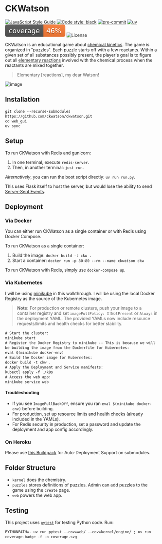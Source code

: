 CKWatson
========
[![JavaScript Style Guide](https://img.shields.io/badge/code_style-standard-brightgreen.svg)](https://standardjs.com)
[![Code style: black](https://img.shields.io/badge/code%20style-black-000000.svg)](https://github.com/psf/black)
[![pre-commit](https://img.shields.io/badge/pre--commit-enabled-brightgreen?logo=pre-commit&logoColor=white)](https://github.com/pre-commit/pre-commit)
[![uv](https://img.shields.io/endpoint?url=https://raw.githubusercontent.com/astral-sh/uv/main/assets/badge/v0.json)](https://github.com/astral-sh/uv)
![Coverage Status](coverage.svg)
![License](https://img.shields.io/github/license/ckwatson/web_gui)

CKWatson is an educational game about [chemical kinetics][ck]. The game is organized in "puzzles". Each puzzle starts off with a few reactants.
Within a given set of all substances possibly present, the player's goal is to figure out all [elementary reactions][er] involved with the chemical process when the reactants are mixed together.

> Elementary [reactions], my dear Watson!

<img width="1000" alt="image" src="https://github.com/user-attachments/assets/5e647c5c-0168-4cdb-8a29-01c8d81bc8db" />

[ck]: https://chem.libretexts.org/Bookshelves/General_Chemistry/Map%3A_Chemistry_-_The_Central_Science_(Brown_et_al.)/14%3A_Chemical_Kinetics
[er]: https://chem.libretexts.org/Bookshelves/Physical_and_Theoretical_Chemistry_Textbook_Maps/Supplemental_Modules_(Physical_and_Theoretical_Chemistry)/Kinetics/03%3A_Rate_Laws/3.02%3A_Reaction_Mechanisms/3.2.01%3A_Elementary_Reactions

## Installation

```shell
git clone --recurse-submodules https://github.com/ckwatson/ckwatson.git
cd web_gui
uv sync
```

## Setup

To run CKWatson with Redis and gunicorn:

1. In one terminal, execute `redis-server`.
2. Then, in another terminal: `just run`.

_Alternatively_, you can run the boot script directly: `uv run run.py`.

This uses Flask itself to host the server, but would lose the ability to send [Server-Sent Events](https://github.com/singingwolfboy/flask-sse).

## Deployment

### Via Docker

You can either run CKWatson as a single container or with Redis using Docker Compose.

To run CKWatson as a single container:
1. Build the image: `docker build -t ckw .`
2. Start a container: `docker run -p 80:80 --rm --name ckwatson ckw`

To run CKWatson with Redis, simply use `docker-compose up`.

### Via Kubernetes

I will be using [minikube](https://minikube.sigs.k8s.io/) in this walkthrough. I will be using the local Docker Registry as the source of the Kubernetes image.

> **Note:** For production or remote clusters, push your image to a container registry and set `imagePullPolicy: IfNotPresent` or `Always` in the deployment YAML.
> The provided YAMLs now include resource requests/limits and health checks for better stability.

```shell
# Start the cluster:
minikube start
# Register the Docker Registry to minikube -- This is because we will be building the image from the Dockerfile for Kubernetes:
eval $(minikube docker-env)
# Build the Docker image for Kubernetes:
docker build -t ckw .
# Apply the Deployment and Service manifests:
kubectl apply -f ./k8s
# Access the web app:
minikube service web
```

#### Troubleshooting

- If you see `ImagePullBackOff`, ensure you ran `eval $(minikube docker-env)` before building.
- For production, set up resource limits and health checks (already included in the YAMLs).
- For Redis security in production, set a password and update the deployment and app config accordingly.

### On Heroku

Please use [this Buildpack](https://github.com/dmathieu/heroku-buildpack-submodules#installation) for Auto-Deployment Support on submodules.

## Folder Structure

- `kernel` does the chemistry.
- `puzzles` stores definitions of puzzles. Admin can add puzzles to the game using the `create` page.
- `web` powers the web app.

## Testing

This project uses [`pytest`][pt] for testing Python code. Run:

```shell
PYTHONPATH=. uv run pytest --cov=web/ --cov=kernel/engine/ ; uv run coverage-badge -f -o coverage.svg
```

[pt]: https://docs.pytest.org/en/stable/
